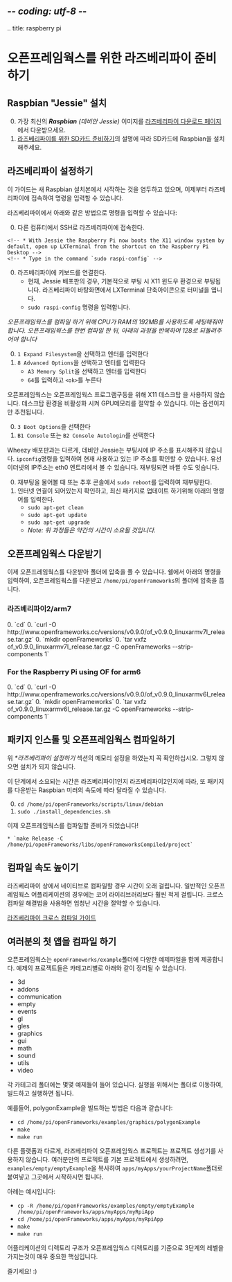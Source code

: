 ## -*- coding: utf-8 -*-
.. title: raspberry pi

오픈프레임웍스를 위한 라즈베리파이 준비하기
============

<!-- Getting your Raspberry Pi ready for openFrameworks -->
    
<!-- ## Install Raspbian "Jessie" -->
## Raspbian "Jessie" 설치
<!-- 0. Install the latest _**Raspbian** (Debian Jessie)_ image from the [Raspberry Pi downloads page](http://www.raspberrypi.org/downloads) -->
<!-- 1. Follow the instructions at [Raspberry Pi Preparing Your SD Card](http://elinux.org/RPi_Easy_SD_Card_Setup) to get Raspbian installed onto your SD Card -->

0. 가장 최신의 _**Raspbian** (데비안 Jessie)_ 이미지를 [라즈베리파이 다운로드 페이지](http://www.raspberrypi.org/downloads)에서 다운받으세요.
1. [라즈베리파이를 위한 SD카드 준비하기](http://elinux.org/RPi_Easy_SD_Card_Setup)의 설명에 따라 SD카드에 Raspbian을 설치해주세요.
         
<!-- ## Configure the Raspberry Pi -->
## 라즈베리파이 설정하기 
<!-- This guide assumes you are starting from a fresh Raspian install and that you are able to connect to the Raspberry Pi and send it commands. -->
이 가이드는 새 Raspbian 설치본에서 시작하는 것을 염두하고 있으며, 이제부터 라즈베리파이에 접속하여 명령을 입력할 수 있습니다.

<!-- You can enter commands on the Pi by: -->
라즈베리파이에서 아래와 같은 방법으로 명령을 입력할 수 있습니다:

<!-- 0. SSH into the Pi from a different computer -->
0. 다른 컴퓨터에서 SSH로 라즈베리파이에 접속한다.
<!-- 0. Attach a keyboard and monitor to the Pi. -->
	<!-- * With Jessie the Raspberry Pi now boots the X11 window system by default, open up LXTerminal from the shortcut on the Raspberry Pi Desktop -->
	<!-- * Type in the command `sudo raspi-config` -->
0. 라즈베리파이에 키보드를 연결한다.
	* 현재, Jessie 배포판의 경우, 기본적으로 부팅 시 X11 윈도우 환경으로 부팅됩니다. 라즈베리파이 바탕화면에서 LXTerminal 단축아이콘으로 터미널을 엽니다.
	* `sudo raspi-config` 명령을 입력합니다.

<!-- _We need to make sure the CPU has 192MB of RAM in order to compile openFrameworks. Once you have compiled openFrameworks you may want to repeat this step with 128_ -->
_오픈프레임웍스를 컴파일 하기 위해 CPU가 RAM의 192MB를 사용하도록 세팅해줘야 합니다. 오픈프레임웍스를 한번 컴파일 한 뒤, 아래의 과정을 반복하여 128로 되돌려주어야 합니다_

<!-- 0.  Select `1 Expand Filesystem` and hit Enter
0.  Select `8 Advanced Options` and hit Enter
	* Select `A3 Memory Split` and hit Enter
	* Type `64` and Hit `<ok>` -->

0.  `1 Expand Filesystem`을 선택하고 엔터를 입력한다
0.  `8 Advanced Options`을 선택하고 엔터를 입력한다
	* `A3 Memory Split`을 선택하고 엔터를 입력한다
	* `64`를 입력하고 `<ok>`를 누른다


<!-- openFrameworks does not use the X11 Desktop for running OF applications. You can save GPU memory by disabling it. This is optional but suggested. -->
오픈프레임웍스는 오픈프레임웍스 프로그램구동을 위해 X11 데스크탑 을 사용하지 않습니다. 데스크탑 환경을 비활성화 시켜 GPU메모리를 절약할 수 있습니다. 이는 옵션이지만 추천됩니다.
 
<!-- 0. Select `3 Boot Options`
0. Select `B1 Console` or `B2 Console Autologin` -->
0. `3 Boot Options`을 선택한다
0. `B1 Console` 또는 `B2 Console Autologin`를 선택한다

<!-- Unlike Wheezy, Debian Jessie does not display the IP address on boot. You may wish to get the current IP by typing `ifconfig`. The IP address is under the eth0 entry for wired ethernet. This can possibly change on reboot.  -->
Wheezy 배포판과는 다르게, 데비안 Jessie는 부팅시에 IP 주소를 표시해주지 않습니다. `ipconfig`명령을 입력하여 현재 사용하고 있는 IP 주소를 확인할 수 있습니다. 유선 이더넷의 IP주소는 eth0 엔트리에서 볼 수 있습니다. 재부팅되면 바뀔 수도 잇습니다.

<!-- 0. Reboot when prompted or type `sudo reboot`
0. Assuming you have internet access run these commands to update the software to the latest packages.
    * `sudo apt-get clean`
    * `sudo apt-get update`
    * `sudo apt-get upgrade`
    * _Note: The above steps may take a little while._ -->

0. 재부팅을 물어볼 때 또는 추후 콘솔에서 `sudo reboot`를 입력하여 재부팅한다.
0. 인터넷 연결이 되어있는지 확인하고, 최신 패키지로 업데이트 하기위해 아래의 명령어를 입력한다.
    * `sudo apt-get clean`
    * `sudo apt-get update`
    * `sudo apt-get upgrade`
    * _Note: 위 과정들은 약간의 시간이 소요될 것입니다._

<!-- ## Download openFrameworks -->
## 오픈프레임웍스 다운받기
<!-- You now can download openFrameworks and uncompress it into a folder. Using a Shell, The following commands will download openFrameworks and uncompress it into the folder `/home/pi/openFrameworks` -->
이제 오픈프레임웍스를 다운받아 폴더에 압축을 풀 수 있습니다. 쉘에서 아래의 명령을 입력하여, 오픈프레임웍스를 다운받고 `/home/pi/openFrameworks`의 폴더에 압축을 풉니다.
 
<!-- <h3> For the Raspberry Pi 1/arm6</h3> -->
<!-- <h3> 라즈베리파이1/arm6</h3>
0. `cd` 
0. `curl -O http://www.openframeworks.cc/versions/v0.9.0/of_v0.9.0_linuxarmv6l_release.tar.gz` 
0.  `mkdir openFrameworks`
0.  `tar vxfz of_v0.9.0_linuxarmv6l_release.tar.gz -C openFrameworks --strip-components 1` -->

<!-- <h3> For the Raspberry Pi 2/arm7</h3> -->
<h3> 라즈베리파이2/arm7</h3>
0. `cd` 
0. `curl -O http://www.openframeworks.cc/versions/v0.9.0/of_v0.9.0_linuxarmv7l_release.tar.gz` 
0.  `mkdir openFrameworks`
0.  `tar vxfz of_v0.9.0_linuxarmv7l_release.tar.gz -C openFrameworks --strip-components 1`

<!-- <h3> For the Raspberry Pi using OF for arm6</h3> -->
<h3> For the Raspberry Pi using OF for arm6</h3>
 0. `cd` 
 0. `curl -O http://www.openframeworks.cc/versions/v0.9.0/of_v0.9.0_linuxarmv6l_release.tar.gz` 
 0. `mkdir openFrameworks`
 0.	`tar vxfz of_v0.9.0_linuxarmv6l_release.tar.gz -C openFrameworks --strip-components 1`


<!-- ## Install packages and compile openFrameworks: -->
## 패키지 인스톨 및 오픈프레임웍스 컴파일하기
<!-- Make sure you didn't skip the Memory Split step in the above section _**Configure the Raspberry Pi**_ or it will eventually fail. -->
위 _**라즈베리파이 설정하기*_ 섹션의 메모리 설정을 하였는지 꼭 확인하십시오. 그렇지 않으면 설치가 되지 않습니다.
 
<!-- The time for these steps will depend on whether you are on a RPI1 or RPI2 and the speed of the Raspbian mirrors to download the packages. -->
<!-- Assuming openFrameworks is located at `/home/pi/openFrameworks` run the following commands to install the necessary packages and compile openFrameworks.  -->
이 단계에서 소요되는 시간은 라즈베리파이1인지 라즈베리파이2인지에 따라, 또 패키지를 다운받는 Raspbian 미러의 속도에 따라 달라질 수 있습니다.

0. `cd /home/pi/openFrameworks/scripts/linux/debian`  
0. `sudo ./install_dependencies.sh` 

<!-- You are now ready to compile openFrameworks!  -->
이제 오픈프레임웍스를 컴파일할 준비가 되었습니다!

<!-- ### 라즈베리파이1/arm6
0. `make Release -C /home/pi/openFrameworks/libs/openFrameworksCompiled/project`

### 라즈베리파이2/arm7
0. `make Release -j4 -C /home/pi/openFrameworks/libs/openFrameworksCompiled/project` -->
	* `make Release -C /home/pi/openFrameworks/libs/openFrameworksCompiled/project`


<!-- ## Speeding up compiling -->
## 컴파일 속도 높이기
<!-- Compiling natively on the Raspberry Pi 1 takes a long time. openFrameworks applications typically take much less time than the core library. Taking the time to set up a cross-compiling solution will save you enormous amounts of time.  -->
라즈베리파이 상에서 네이티브로 컴파일할 경우 시간이 오래 걸립니다. 일반적인 오픈프레임웍스 어플리케이션의 경우에는 코어 라이리브러리보다 훨씬 적게 걸립니다. 크로스 컴파일 해결법을 사용하면 엄청난 시간을 절약할 수 있습니다.

<!-- [Raspberry Pi Cross Compiling Guide](Raspberry-Pi-Cross-compiling-guide.html) -->
[라즈베리파이 크로스 컴파일 가이드](Raspberry-Pi-Cross-compiling-guide.html)

<!-- ## Compile your first app -->
## 여러분의 첫 앱을 컴파일 하기
<!-- openFrameworks ships with a bunch of examples located in the `openFrameworks/examples` folder. Inside examples the projects are sorted by the categories:  -->
오픈프레임웍스는 `openFrameworks/example`폴더에 다양한 예제파일을 함께 제공합니다. 예제의 프로젝트들은 카테고리별로 아래와 같이 정리될 수 있습니다.

* 3d 
* addons 
* communication 
* empty
* events
* gl
* gles
* graphics
* gui
* math
* sound
* utils
* video

<!-- Inside each category folder are a few examples of each. To run them you need to go into the folder, build and run. -->
각 카테고리 폴더에는 몇몇 예제들이 들어 있습니다. 실행을 위해서는 폴더로 이동하여, 빌드하고 실행하면 됩니다.

<!-- For example, here is how you build and run the polygonExample: -->
예를들어, polygonExample을 빌드하는 방법은 다음과 같습니다:

* `cd /home/pi/openFrameworks/examples/graphics/polygonExample`
* `make`
* `make run`

<!-- Unlike other platforms, OF Raspberry Pi projects do not make use of the projectGenerator. To create your own project from scratch, copy `examples/empty/emptyExample` into `apps/myApps/yourProjectName` folder and start from there -->
다른 플랫폼과 다르게, 라즈베리파이 오픈프레임웍스 프로젝트는 프로젝트 생성기를 사용하지 않습니다. 여러분만의 프로젝트를 기본 프로젝트에서 생성하려면, `examples/empty/emptyExample`을 복사하여 `apps/myApps/yourProjectName`폴더로 붙여넣고 그곳에서 시작하시면 됩니다.

아례는 예시입니다:

* `cp -R /home/pi/openFrameworks/examples/empty/emptyExample /home/pi/openFrameworks/apps/myApps/myRpiApp`
* `cd /home/pi/openFrameworks/apps/myApps/myRpiApp`
* `make`
* `make run`

<!-- It is critical to keep your application directory 3 levels below the openFrameworks directory. -->
어플리케이션의 디렉토리 구조가 오픈프레임웍스 디렉토리를 기준으로 3단계의 레벨을 가지는것이 매우 중요한 핵심입니다.

<!-- Have fun! :) -->
즐기세요! :)

